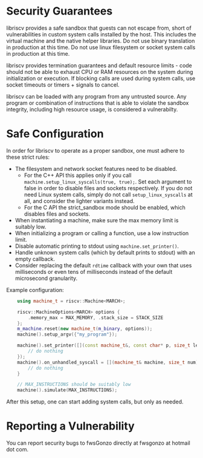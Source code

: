 # Security Guarantees

libriscv provides a safe sandbox that guests can not escape from, short of vulnerabilities in custom system calls installed by the host. This includes the virtual machine and the native helper libraries. Do not use binary translation in production at this time. Do not use linux filesystem or socket system calls in production at this time.

libriscv provides termination guarantees and default resource limits - code should not be able to exhaust CPU or RAM resources on the system during initialization or execution. If blocking calls are used during system calls, use socket timeouts or timers + signals to cancel.

libriscv can be loaded with any program from any untrusted source. Any program or combination of instructions that is able to violate the sandbox integrity, including high resource usage, is considered a vulnerabilty.

# Safe Configuration

In order for libriscv to operate as a proper sandbox, one must adhere to these strict rules:

- The filesystem and network socket features need to be disabled.
  - For the C++ API this applies only if you call `machine.setup_linux_syscalls(true, true);`. Set each argument to false in order to disable files and sockets respectively. If you do not need Linux system calls, simply do not call `setup_linux_syscalls` at all, and consider the lighter variants instead.
  - For the C API the strict_sandbox mode should be enabled, which disables files and sockets.
- When instantiating a machine, make sure the max memory limit is suitably low.
- When initializing a program or calling a function, use a low instruction limit.
- Disable automatic printing to stdout using `machine.set_printer()`.
- Handle unknown system calls (which by default prints to stdout) with an empty callback.
- Consider replacing the default `rdtime` callback with your own that uses milliseconds or even tens of milliseconds instead of the default microsecond granularity.

Example configuration:
```c++
	using machine_t = riscv::Machine<MARCH>;

	riscv::MachineOptions<MARCH> options {
		.memory_max = MAX_MEMORY, .stack_size = STACK_SIZE
	};
	m_machine.reset(new machine_t(m_binary, options));
	machine().setup_argv({"my_program"});

	machine().set_printer([](const machine_t&, const char* p, size_t len) {
		// do nothing
	});
	machine().on_unhandled_syscall = [](machine_t& machine, size_t num) {
		// do nothing
	}

	// MAX_INSTRUCTIONS should be suitably low
	machine().simulate(MAX_INSTRUCTIONS);
```

After this setup, one can start adding system calls, but only as needed.

# Reporting a Vulnerability

You can report security bugs to fwsGonzo directly at fwsgonzo at hotmail dot com.
